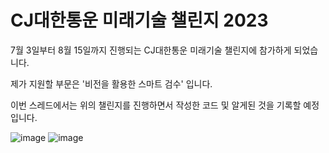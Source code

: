 # CJ대한통운 미래기술 챌린지 2023
7월 3일부터 8월 15일까지 진행되는 CJ대한통운 미래기술 챌린지에 참가하게 되었습니다.

제가 지원할 부문은 '비전을 활용한 스마트 검수' 입니다.

이번 스레드에서는 위의 챌린지를 진행하면서 작성한 코드 및 알게된 것을 기록할 예정입니다.

![image](https://github.com/SeonGyuJang/CJ-TES-Project/assets/126837434/aeca3054-15c7-4862-845d-07daa7386453)
![image](https://github.com/SeonGyuJang/CJ-TES-Project/assets/126837434/8427d67c-4d7a-4eb1-8fea-574d90d6bd88)


